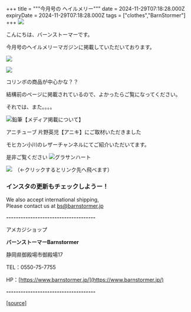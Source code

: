 +++
title = """今月号の ヘイルメリー"""
date = 2024-11-29T07:18:28.000Z
expiryDate = 2024-11-29T07:18:28.000Z
tags = ["clothes","BarnStormer"]
+++
[![](https://stat.ameba.jp/user_images/20231023/16/barnstormer-go/b2/03/p/o0420015015354743273.png)](https://ameblo.jp/barnstormer-go/entry-12825670498.html)

こんにちは、バーンストーマーです。

今月号のヘイルメリーマガジンに掲載していただいております。

[![](https://stat.ameba.jp/user_images/20241129/16/barnstormer-go/8e/41/j/o0466070015515648365.jpg)](https://stat.ameba.jp/user_images/20241129/16/barnstormer-go/8e/41/j/o0466070015515648365.jpg)

[![](https://stat.ameba.jp/user_images/20241129/16/barnstormer-go/72/25/j/o0466070015515648363.jpg)](https://stat.ameba.jp/user_images/20241129/16/barnstormer-go/72/25/j/o0466070015515648363.jpg)

コリンボの商品が中心かな？？

結構前のページに掲載されているので、よかったらご覧になってください。

それでは、また。。。。

![鉛筆](https://stat100.ameba.jp/blog/ucs/img/char/char3/519.png)【メディア掲載について】

アニチューブ 片野英児【アニキ】にご取材いただきました

モヒカン小川のレザーチャンネルにてご紹介いただいてます。

是非ご覧ください ![グラサンハート](https://stat100.ameba.jp/blog/ucs/img/char/char3/148.png)

[![](https://stat.ameba.jp/user_images/20230412/16/barnstormer-go/6a/23/p/o0108010815269242493.png)](https://www.instagram.com/barnstormer_daily/)　（←クリックするとリンク先へ飛べます）

### インスタの更新もチェックしようー！

We also accept international shipping,  
Please contact us at bs@barnstormer.jp

**\-------------------------------------**

アメカジショップ

**バーンストーマーBarnstormer**

静岡県御殿場市御殿場17

TEL：0550-75-7755

HP：[https://www.barnstormer.jp/](https://www.barnstormer.jp/)

**\-------------------------------------**

[[source]](https://ameblo.jp/barnstormer-go/entry-12876803092.html)
